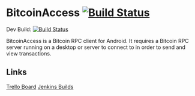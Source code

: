 BitcoinAccess [![Build Status](https://jenkins.brwyatt.net/job/BitcoinAccess/badge/icon)](https://jenkins.brwyatt.net/job/BitcoinAccess/)
===========================
Dev Build: [![Build Status](https://jenkins.brwyatt.net/job/BitcoinAccess%20-%20Dev/badge/icon)](https://jenkins.brwyatt.net/job/BitcoinAccess%20-%20Dev/)

BitcoinAccess is a Bitcoin RPC client for Android. It requires a Bitcoin RPC server running on a desktop or server to connect to in order to send and view transactions. 

Links
-----
[Trello Board](https://trello.com/board/bitcoinaccess/50eba5f65456accb130011c9)
[Jenkins Builds](https://jenkins.brwyatt.net/view/BitcoinAccess/)